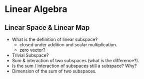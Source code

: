 # Linear Algebra
## Linear Space & Linear Map

- What is the definition of linear subspace?
    - closed under addition and scalar multiplication.
    - zero vector?
- Trivial Subspace?
- Sum & interaction of two subspaces (what is the difference?).
- Is the sum / interaction of subspaces still a subspace? Why?
- Dimension of the sum of two subspaces.

